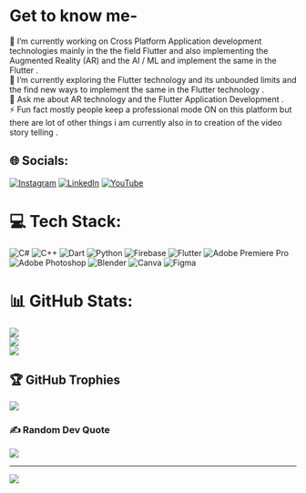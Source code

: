 # Get to know me-
🔭 I’m currently working on Cross Platform Application development technologies mainly in the the field Flutter and also implementing the Augmented Reality (AR) and the AI / ML and implement the same in the Flutter .<br>🌱 I’m currently exploring the Flutter technology and its unbounded limits and the find new ways to implement the same in the Flutter technology . <br>💬 Ask me about AR technology and the Flutter Application Development .<br>⚡ Fun fact mostly people keep a professional mode ON on this platform but there are lot of other things i am currently also in to creation of the video story telling . 


## 🌐 Socials:
[![Instagram](https://img.shields.io/badge/Instagram-%23E4405F.svg?logo=Instagram&logoColor=white)](https://instagram.com/iam_sunay_bhoyar) [![LinkedIn](https://img.shields.io/badge/LinkedIn-%230077B5.svg?logo=linkedin&logoColor=white)](https://linkedin.com/in/sunaybhoyar) [![YouTube](https://img.shields.io/badge/YouTube-%23FF0000.svg?logo=YouTube&logoColor=white)](https://youtube.com/@yanusuzushi5257) 

# 💻 Tech Stack:
![C#](https://img.shields.io/badge/c%23-%23239120.svg?style=for-the-badge&logo=c-sharp&logoColor=white) ![C++](https://img.shields.io/badge/c++-%2300599C.svg?style=for-the-badge&logo=c%2B%2B&logoColor=white) ![Dart](https://img.shields.io/badge/dart-%230175C2.svg?style=for-the-badge&logo=dart&logoColor=white) ![Python](https://img.shields.io/badge/python-3670A0?style=for-the-badge&logo=python&logoColor=ffdd54) ![Firebase](https://img.shields.io/badge/firebase-%23039BE5.svg?style=for-the-badge&logo=firebase) ![Flutter](https://img.shields.io/badge/Flutter-%2302569B.svg?style=for-the-badge&logo=Flutter&logoColor=white) ![Adobe Premiere Pro](https://img.shields.io/badge/Adobe%20Premiere%20Pro-9999FF.svg?style=for-the-badge&logo=Adobe%20Premiere%20Pro&logoColor=white) ![Adobe Photoshop](https://img.shields.io/badge/adobephotoshop-%2331A8FF.svg?style=for-the-badge&logo=adobephotoshop&logoColor=white) ![Blender](https://img.shields.io/badge/blender-%23F5792A.svg?style=for-the-badge&logo=blender&logoColor=white) ![Canva](https://img.shields.io/badge/Canva-%2300C4CC.svg?style=for-the-badge&logo=Canva&logoColor=white) 	![Figma](https://img.shields.io/badge/figma-%23F24E1E.svg?style=for-the-badge&logo=figma&logoColor=white)
# 📊 GitHub Stats:
![](https://github-readme-stats.vercel.app/api?username=SunayBhoyar&theme=merko&hide_border=true&include_all_commits=false&count_private=false)<br/>
![](https://github-readme-streak-stats.herokuapp.com/?user=SunayBhoyar&theme=merko&hide_border=true)<br/>
![](https://github-readme-stats.vercel.app/api/top-langs/?username=SunayBhoyar&theme=merko&hide_border=true&include_all_commits=false&count_private=false&layout=compact)

## 🏆 GitHub Trophies
![](https://github-profile-trophy.vercel.app/?username=SunayBhoyar&theme=tokyonight&no-frame=true&no-bg=true&margin-w=4)

### ✍️ Random Dev Quote
![](https://quotes-github-readme.vercel.app/api?type=vetical&theme=tokyonight)

---
[![](https://visitcount.itsvg.in/api?id=SunayBhoyar&icon=6&color=0)](https://visitcount.itsvg.in)

<!-- Proudly created with GPRM ( https://gprm.itsvg.in ) -->
